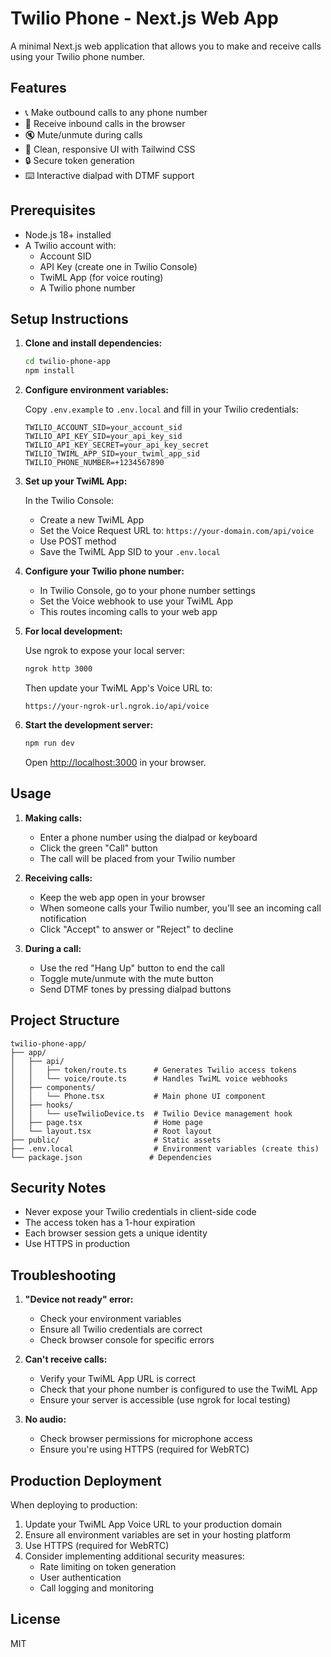 # Twilio Phone - Next.js Web App

A minimal Next.js web application that allows you to make and receive calls using your Twilio phone number.

## Features

- 📞 Make outbound calls to any phone number
- 📱 Receive inbound calls in the browser
- 🔇 Mute/unmute during calls
- 🎨 Clean, responsive UI with Tailwind CSS
- 🔒 Secure token generation
- ⌨️ Interactive dialpad with DTMF support

## Prerequisites

- Node.js 18+ installed
- A Twilio account with:
  - Account SID
  - API Key (create one in Twilio Console)
  - TwiML App (for voice routing)
  - A Twilio phone number

## Setup Instructions

1. **Clone and install dependencies:**
   ```bash
   cd twilio-phone-app
   npm install
   ```

2. **Configure environment variables:**
   
   Copy `.env.example` to `.env.local` and fill in your Twilio credentials:
   ```
   TWILIO_ACCOUNT_SID=your_account_sid
   TWILIO_API_KEY_SID=your_api_key_sid
   TWILIO_API_KEY_SECRET=your_api_key_secret
   TWILIO_TWIML_APP_SID=your_twiml_app_sid
   TWILIO_PHONE_NUMBER=+1234567890
   ```

3. **Set up your TwiML App:**
   
   In the Twilio Console:
   - Create a new TwiML App
   - Set the Voice Request URL to: `https://your-domain.com/api/voice`
   - Use POST method
   - Save the TwiML App SID to your `.env.local`

4. **Configure your Twilio phone number:**
   
   - In Twilio Console, go to your phone number settings
   - Set the Voice webhook to use your TwiML App
   - This routes incoming calls to your web app

5. **For local development:**
   
   Use ngrok to expose your local server:
   ```bash
   ngrok http 3000
   ```
   
   Then update your TwiML App's Voice URL to:
   ```
   https://your-ngrok-url.ngrok.io/api/voice
   ```

6. **Start the development server:**
   ```bash
   npm run dev
   ```

   Open [http://localhost:3000](http://localhost:3000) in your browser.

## Usage

1. **Making calls:**
   - Enter a phone number using the dialpad or keyboard
   - Click the green "Call" button
   - The call will be placed from your Twilio number

2. **Receiving calls:**
   - Keep the web app open in your browser
   - When someone calls your Twilio number, you'll see an incoming call notification
   - Click "Accept" to answer or "Reject" to decline

3. **During a call:**
   - Use the red "Hang Up" button to end the call
   - Toggle mute/unmute with the mute button
   - Send DTMF tones by pressing dialpad buttons

## Project Structure

```
twilio-phone-app/
├── app/
│   ├── api/
│   │   ├── token/route.ts      # Generates Twilio access tokens
│   │   └── voice/route.ts      # Handles TwiML voice webhooks
│   ├── components/
│   │   └── Phone.tsx           # Main phone UI component
│   ├── hooks/
│   │   └── useTwilioDevice.ts  # Twilio Device management hook
│   ├── page.tsx                # Home page
│   └── layout.tsx              # Root layout
├── public/                     # Static assets
├── .env.local                  # Environment variables (create this)
└── package.json               # Dependencies
```

## Security Notes

- Never expose your Twilio credentials in client-side code
- The access token has a 1-hour expiration
- Each browser session gets a unique identity
- Use HTTPS in production

## Troubleshooting

1. **"Device not ready" error:**
   - Check your environment variables
   - Ensure all Twilio credentials are correct
   - Check browser console for specific errors

2. **Can't receive calls:**
   - Verify your TwiML App URL is correct
   - Check that your phone number is configured to use the TwiML App
   - Ensure your server is accessible (use ngrok for local testing)

3. **No audio:**
   - Check browser permissions for microphone access
   - Ensure you're using HTTPS (required for WebRTC)

## Production Deployment

When deploying to production:

1. Update your TwiML App Voice URL to your production domain
2. Ensure all environment variables are set in your hosting platform
3. Use HTTPS (required for WebRTC)
4. Consider implementing additional security measures:
   - Rate limiting on token generation
   - User authentication
   - Call logging and monitoring

## License

MIT